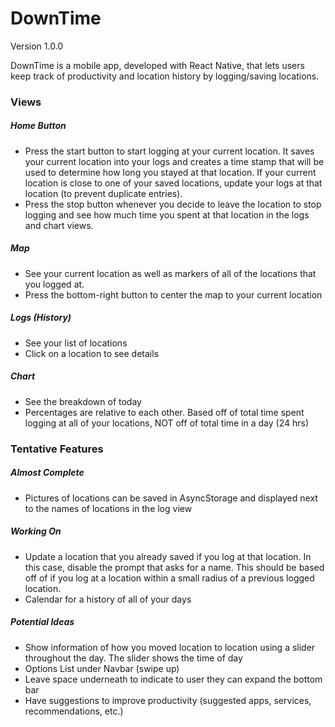 # DownTime
Version 1.0.0

DownTime is a mobile app, developed with React Native, that lets users keep track of productivity and location history by logging/saving locations.


### Views
##### Home Button
- Press the start button to start logging at your current location. It saves your current location into your logs and creates a time stamp that will be used to determine how long you stayed at that location. If your current location is close to one of your saved locations, update your logs at that location (to prevent duplicate entries).
- Press the stop button whenever you decide to leave the location to stop logging and see how much time you spent at that location in the logs and chart views.

##### Map
- See your current location as well as markers of all of the locations that you logged at.
- Press the bottom-right button to center the map to your current location

##### Logs (History)
- See your list of locations
- Click on a location to see details

##### Chart
- See the breakdown of today
- Percentages are relative to each other. Based off of total time spent logging at all of your locations, NOT off of total time in a day (24 hrs)


### Tentative Features 
##### Almost Complete
- Pictures of locations can be saved in AsyncStorage and displayed next to the names of locations in the log view

##### Working On
- Update a location that you already saved if you log at that location. In this case, disable the prompt that asks for a name. This should be based off of if you log at a location within a small radius of a previous logged location.
- Calendar for a history of all of your days

##### Potential Ideas
- Show information of how you moved location to location using a slider throughout the day. The slider shows the time of day
- Options List under Navbar (swipe up)
- Leave space underneath to indicate to user they can expand the bottom bar
- Have suggestions to improve productivity (suggested apps, services, recommendations, etc.)
